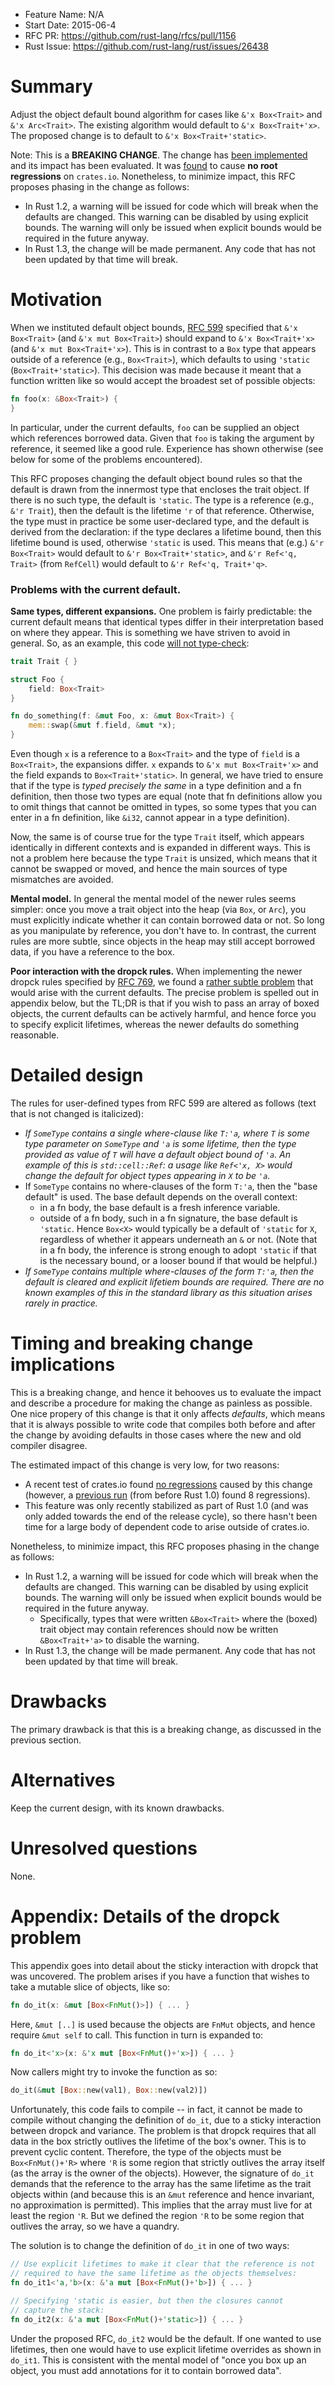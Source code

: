 - Feature Name: N/A
- Start Date: 2015-06-4
- RFC PR: https://github.com/rust-lang/rfcs/pull/1156
- Rust Issue: https://github.com/rust-lang/rust/issues/26438

# Summary

Adjust the object default bound algorithm for cases like `&'x
Box<Trait>` and `&'x Arc<Trait>`. The existing algorithm would default
to `&'x Box<Trait+'x>`. The proposed change is to default to `&'x
Box<Trait+'static>`.

Note: This is a **BREAKING CHANGE**. The change has
[been implemented][branch] and its impact has been evaluated. It was
[found][crater] to cause **no root regressions** on `crates.io`.
Nonetheless, to minimize impact, this RFC proposes phasing in the
change as follows:

- In Rust 1.2, a warning will be issued for code which will break when the
  defaults are changed. This warning can be disabled by using explicit
  bounds. The warning will only be issued when explicit bounds would be required
  in the future anyway.
- In Rust 1.3, the change will be made permanent. Any code that has
  not been updated by that time will break.

# Motivation

When we instituted default object bounds, [RFC 599] specified that
`&'x Box<Trait>` (and `&'x mut Box<Trait>`) should expand to `&'x
Box<Trait+'x>` (and `&'x mut Box<Trait+'x>`). This is in contrast to a
`Box` type that appears outside of a reference (e.g., `Box<Trait>`),
which defaults to using `'static` (`Box<Trait+'static>`). This
decision was made because it meant that a function written like so
would accept the broadest set of possible objects:

```rust
fn foo(x: &Box<Trait>) {
}
```

In particular, under the current defaults, `foo` can be supplied an
object which references borrowed data. Given that `foo` is taking the
argument by reference, it seemed like a good rule. Experience has
shown otherwise (see below for some of the problems encountered).

This RFC proposes changing the default object bound rules so that the
default is drawn from the innermost type that encloses the trait
object. If there is no such type, the default is `'static`. The type
is a reference (e.g., `&'r Trait`), then the default is the lifetime
`'r` of that reference. Otherwise, the type must in practice be some
user-declared type, and the default is derived from the declaration:
if the type declares a lifetime bound, then this lifetime bound is
used, otherwise `'static` is used. This means that (e.g.) `&'r
Box<Trait>` would default to `&'r Box<Trait+'static>`, and `&'r
Ref<'q, Trait>` (from `RefCell`) would default to `&'r Ref<'q,
Trait+'q>`.

### Problems with the current default.

**Same types, different expansions.** One problem is fairly
predictable: the current default means that identical types differ in
their interpretation based on where they appear. This is something we
have striven to avoid in general. So, as an example, this code
[will not type-check](http://is.gd/Yaak1l):

```rust
trait Trait { }

struct Foo {
    field: Box<Trait>
}

fn do_something(f: &mut Foo, x: &mut Box<Trait>) {
    mem::swap(&mut f.field, &mut *x);
}
```

Even though `x` is a reference to a `Box<Trait>` and the type of
`field` is a `Box<Trait>`, the expansions differ. `x` expands to `&'x
mut Box<Trait+'x>` and the field expands to `Box<Trait+'static>`.  In
general, we have tried to ensure that if the type is *typed precisely
the same* in a type definition and a fn definition, then those two
types are equal (note that fn definitions allow you to omit things
that cannot be omitted in types, so some types that you can enter in a
fn definition, like `&i32`, cannot appear in a type definition).

Now, the same is of course true for the type `Trait` itself, which
appears identically in different contexts and is expanded in different
ways. This is not a problem here because the type `Trait` is unsized,
which means that it cannot be swapped or moved, and hence the main
sources of type mismatches are avoided.

**Mental model.** In general the mental model of the newer rules seems
simpler: once you move a trait object into the heap (via `Box`, or
`Arc`), you must explicitly indicate whether it can contain borrowed
data or not.  So long as you manipulate by reference, you don't have
to. In contrast, the current rules are more subtle, since objects in
the heap may still accept borrowed data, if you have a reference to
the box.

**Poor interaction with the dropck rules.** When implementing the
newer dropck rules specified by [RFC 769], we found a
[rather subtle problem] that would arise with the current defaults.
The precise problem is spelled out in appendix below, but the TL;DR is
that if you wish to pass an array of boxed objects, the current
defaults can be actively harmful, and hence force you to specify
explicit lifetimes, whereas the newer defaults do something
reasonable.

# Detailed design

The rules for user-defined types from RFC 599 are altered as follows
(text that is not changed is italicized):

- *If `SomeType` contains a single where-clause like `T:'a`, where
  `T` is some type parameter on `SomeType` and `'a` is some
  lifetime, then the type provided as value of `T` will have a
  default object bound of `'a`. An example of this is
  `std::cell::Ref`: a usage like `Ref<'x, X>` would change the
  default for object types appearing in `X` to be `'a`.*
- If `SomeType` contains no where-clauses of the form `T:'a`, then
  the "base default" is used. The base default depends on the overall context:
  - in a fn body, the base default is a fresh inference variable.
  - outside of a fn body, such in a fn signature, the base default
    is `'static`.
  Hence `Box<X>` would typically be a default of `'static` for `X`,
  regardless of whether it appears underneath an `&` or not.
  (Note that in a fn body, the inference is strong enough to adopt `'static`
  if that is the necessary bound, or a looser bound if that would be helpful.)
- *If `SomeType` contains multiple where-clauses of the form `T:'a`,
  then the default is cleared and explicit lifetiem bounds are
  required. There are no known examples of this in the standard
  library as this situation arises rarely in practice.*

# Timing and breaking change implications

This is a breaking change, and hence it behooves us to evaluate the
impact and describe a procedure for making the change as painless as
possible. One nice propery of this change is that it only affects
*defaults*, which means that it is always possible to write code that
compiles both before and after the change by avoiding defaults in
those cases where the new and old compiler disagree.

The estimated impact of this change is very low, for two reasons:
- A recent test of crates.io found [no regressions][crater] caused by
  this change (however, a [previous run] (from before Rust 1.0) found 8
  regressions).
- This feature was only recently stabilized as part of Rust 1.0 (and
  was only added towards the end of the release cycle), so there
  hasn't been time for a large body of dependent code to arise
  outside of crates.io.

Nonetheless, to minimize impact, this RFC proposes phasing in the
change as follows:

- In Rust 1.2, a warning will be issued for code which will break when the
  defaults are changed. This warning can be disabled by using explicit
  bounds. The warning will only be issued when explicit bounds would be required
  in the future anyway.
  - Specifically, types that were written `&Box<Trait>` where the
    (boxed) trait object may contain references should now be written
    `&Box<Trait+'a>` to disable the warning.
- In Rust 1.3, the change will be made permanent. Any code that has
  not been updated by that time will break.

# Drawbacks

The primary drawback is that this is a breaking change, as discussed
in the previous section.

# Alternatives

Keep the current design, with its known drawbacks.

# Unresolved questions

None.

# Appendix: Details of the dropck problem

This appendix goes into detail about the sticky interaction with
dropck that was uncovered. The problem arises if you have a function
that wishes to take a mutable slice of objects, like so:

```rust
fn do_it(x: &mut [Box<FnMut()>]) { ... }
```

Here, `&mut [..]` is used because the objects are `FnMut` objects, and
hence require `&mut self` to call. This function in turn is expanded
to:

```rust
fn do_it<'x>(x: &'x mut [Box<FnMut()+'x>]) { ... }
```

Now callers might try to invoke the function as so:

```rust
do_it(&mut [Box::new(val1), Box::new(val2)])
```

Unfortunately, this code fails to compile -- in fact, it cannot be
made to compile without changing the definition of `do_it`, due to a
sticky interaction between dropck and variance. The problem is that
dropck requires that all data in the box strictly outlives the
lifetime of the box's owner. This is to prevent cyclic
content. Therefore, the type of the objects must be `Box<FnMut()+'R>`
where `'R` is some region that strictly outlives the array itself (as
the array is the owner of the objects).  However, the signature of
`do_it` demands that the reference to the array has the same lifetime
as the trait objects within (and because this is an `&mut` reference
and hence invariant, no approximation is permitted). This implies that
the array must live for at least the region `'R`. But we defined the
region `'R` to be some region that outlives the array, so we have a
quandry.

The solution is to change the definition of `do_it` in one of two
ways:

```rust
// Use explicit lifetimes to make it clear that the reference is not
// required to have the same lifetime as the objects themselves:
fn do_it1<'a,'b>(x: &'a mut [Box<FnMut()+'b>]) { ... }

// Specifying 'static is easier, but then the closures cannot
// capture the stack:
fn do_it2(x: &'a mut [Box<FnMut()+'static>]) { ... }
```

Under the proposed RFC, `do_it2` would be the default.  If one wanted
to use lifetimes, then one would have to use explicit lifetime
overrides as shown in `do_it1`. This is consistent with the mental
model of "once you box up an object, you must add annotations for it
to contain borrowed data".

[RFC 599]: 0599-default-object-bound.md
[RFC 769]: 0769-sound-generic-drop.md
[rather subtle problem]: https://github.com/rust-lang/rust/pull/25212#issuecomment-100244929
[crater]: https://gist.github.com/brson/085d84d43c6a9a8d4dc3
[branch]: https://github.com/nikomatsakis/rust/tree/better-object-defaults
[previous run]: https://gist.github.com/brson/80f9b80acef2e7ab37ee
[RFC 1122]: https://github.com/rust-lang/rfcs/pull/1122
